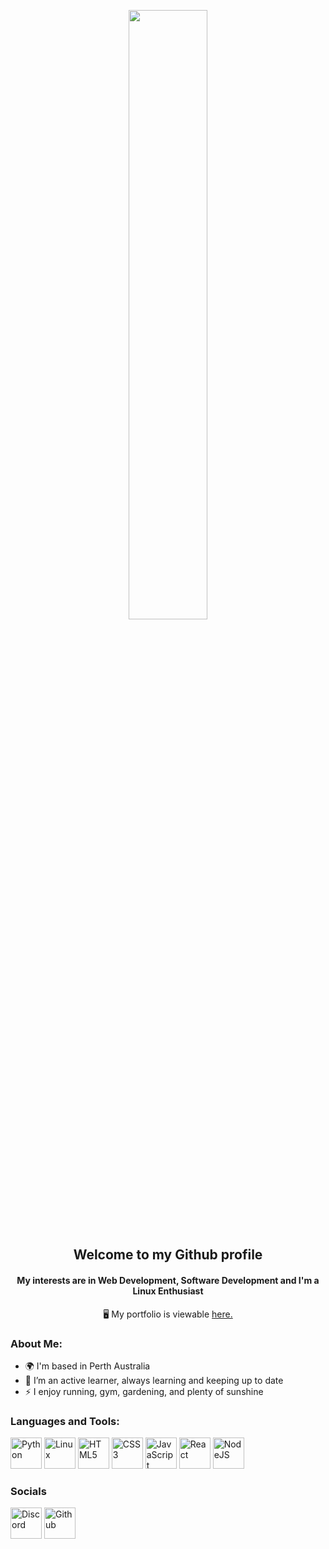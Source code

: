 <p align="center" width="100%">
    <img width="50%" src="https://github.com/user-attachments/assets/3e034cc1-755a-40b5-9d85-8788db550756")
</p>

<h2 align="center">Welcome to my Github profile</h2>
<h4 align="center">My interests are in Web Development, Software Development and I'm a Linux Enthusiast</h4>

<p align="center"> 🖥️ My portfolio is viewable <a href="https://enricomarco26.io/" target="_blank">here.</a> </p>


<h3 align="left">About Me:</h3>

- 🌍 I'm based in Perth Australia
- 🧠 I’m an active learner, always learning and keeping up to date
- ⚡ I enjoy running, gym, gardening, and plenty of sunshine

    
<h3 align="left">Languages and Tools:</h3>
<p align="left">
<a href="https://www.python.org/" target="_blank" rel="noreferrer"><img src="https://github.com/user-attachments/assets/ba115d60-6c5c-41c7-9ef9-3853ea9e9f79" width="50" height="50" alt="Python" /></a>
<a href="https://www.linux.org" target="_blank" rel="noreferrer"><img src="https://github.com/user-attachments/assets/64f944e5-7431-4cd5-b485-ef1c61ff9542" width="50" height="50" alt="Linux" /></a>
<a href="https://developer.mozilla.org/en-US/docs/Glossary/HTML5" target="_blank" rel="noreferrer"><img src="https://github.com/user-attachments/assets/6897bc60-49e1-4960-9c2a-45ddd4d464ea" width="50" height="50" alt="HTML5" /></a>
<a href="https://www.w3.org/TR/CSS/#css" target="_blank" rel="noreferrer"><img src="https://github.com/user-attachments/assets/d335084c-81d2-4111-9207-9f8c9f99c8b4" width="50" height="50" alt="CSS3" /></a>
<a href="https://developer.mozilla.org/en-US/docs/Web/JavaScript" target="_blank" rel="noreferrer"><img src="https://github.com/user-attachments/assets/582a6f99-4bc0-4839-a1af-fcdff9ae2a33" width="50" height="50" alt="JavaScript" /></a>
<a href="https://reactjs.org/" target="_blank" rel="noreferrer"><img src="https://github.com/user-attachments/assets/28fed775-e116-46d8-821b-5c7d2a1be241" width="50" height="50" alt="React" /></a>
<a href="https://nodejs.org/en/" target="_blank" rel="noreferrer"><img src="https://github.com/user-attachments/assets/27b846ff-faf5-4cc2-a855-3f4e633057c4" width="50" height="50" alt="NodeJS" /></a>
</p>

### Socials
<p align="left">
<a href="https://discord.com/users/xxxxxx" target="_blank" rel="noreferrer"><img src="https://github.com/user-attachments/assets/7cc53879-d266-4b21-9dad-21301f24b8e5" width="50" height="50" alt="Discord" /></a>
<a href="https://www.github.com/xxxxxx" target="_blank" rel="noreferrer"><img src="https://github.com/user-attachments/assets/2addc976-58ad-436d-9110-a9419c2f30d7" width="50" height="50" alt="Github" /></a>
</p>


<!---
enricomarco26/enricomarco26 is a ✨ special ✨ repository because its `README.md` (this file) appears on your GitHub profile.
You can click the Preview link to take a look at your changes.
--->
